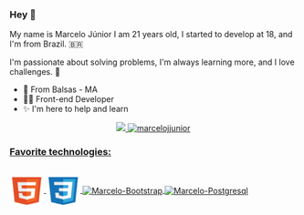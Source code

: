 ### Hey 👋

<!--
**marcelojjunior/marcelojjunior** is a ✨ _special_ ✨ repository because its `README.md` (this file) appears on your GitHub profile.

Here are some ideas to get you started:

- 🔭 I’m currently working on ...
- 🌱 I’m currently learning ...
- 👯 I’m looking to collaborate on ...
- 🤔 I’m looking for help with ...
- 💬 Ask me about ...
- 📫 How to reach me: ...
- 😄 Pronouns: ...
- ⚡ Fun fact: ...
-->
My name is Marcelo Júnior I am 21 years old, I started to develop at 18, and I'm from Brazil. 🇧🇷


I'm passionate about solving problems, I'm always learning more, and I love challenges. 🚀

- 📌 From Balsas - MA
- 👨‍💻 Front-end Developer
- ✨ I'm here to help and learn

<div align="center">
  <a href="https://github.com/marcelojjunior">
  <img width="47%" src="https://github-readme-stats.vercel.app/api?username=marcelojjunior&show_icons=true&theme=dark&include_all_commits=true&count_private=true"/>
  <!--<img height="180em" src="https://github-readme-stats.vercel.app/api/top-langs/?username=marcelojjunior&layout=compact&langs_count=7&theme=dark"/>-->
  <img width="47%" src="https://github-readme-streak-stats.herokuapp.com?user=marcelojjunior&theme=dark&date_format=M%20j%5B%2C%20Y%5D" alt="marcelojjunior" />
</div>
  
### Favorite technologies:  
<div style="display: inline_block"><br>
  <!--<img align="center" alt="Rafa-Js" height="30" width="40" src="https://raw.githubusercontent.com/devicons/devicon/master/icons/javascript/javascript-plain.svg">
  <img align="center" alt="Rafa-Ts" height="30" width="40" src="https://raw.githubusercontent.com/devicons/devicon/master/icons/typescript/typescript-plain.svg">
  <img align="center" alt="Rafa-React" height="30" width="40" src="https://raw.githubusercontent.com/devicons/devicon/master/icons/react/react-original.svg">-->
  <img align="center" alt="Marcelo-HTML" height="50" width="60" src="https://raw.githubusercontent.com/devicons/devicon/master/icons/html5/html5-original.svg">
  <img align="center" alt="Marcelo-CSS" height="50" width="60" src="https://raw.githubusercontent.com/devicons/devicon/master/icons/css3/css3-original.svg">
  <img align="center" alt="Marcelo-Bootstrap" height="50" width="60" src="https://cdn.jsdelivr.net/gh/devicons/devicon/icons/bootstrap/bootstrap-plain.svg" />
  <img align="center" alt="Marcelo-Postgresql" height="50" width="60" src="https://cdn.jsdelivr.net/gh/devicons/devicon/icons/postgresql/postgresql-original-wordmark.svg" />
  <!--<img align="center" alt="Rafa-Python" height="30" width="40" src="https://raw.githubusercontent.com/devicons/devicon/master/icons/python/python-original.svg">
  <img align="center" alt="Rafa-Csharp" height="30" width="40" src="https://raw.githubusercontent.com/devicons/devicon/master/icons/csharp/csharp-original.svg">-->
</div>
 

